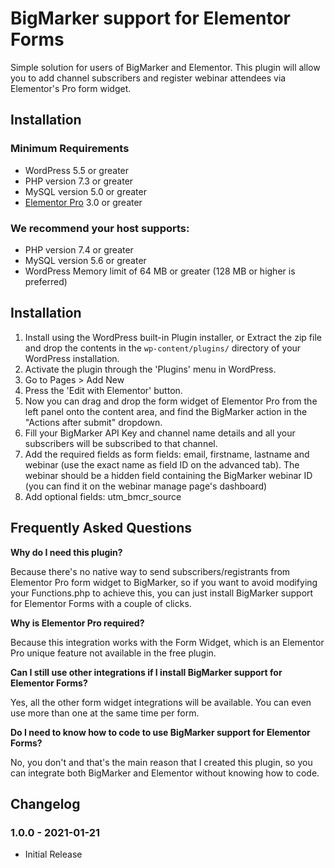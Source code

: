 # BigMarker support for Elementor Forms

Simple solution for users of BigMarker and Elementor. This plugin will allow you to add channel subscribers and register webinar attendees via Elementor's Pro form widget.


## Installation

### Minimum Requirements

* WordPress 5.5 or greater
* PHP version 7.3 or greater
* MySQL version 5.0 or greater
* [Elementor Pro](https://elementor.com) 3.0 or greater

### We recommend your host supports:

* PHP version 7.4 or greater
* MySQL version 5.6 or greater
* WordPress Memory limit of 64 MB or greater (128 MB or higher is preferred)


## Installation

1. Install using the WordPress built-in Plugin installer, or Extract the zip file and drop the contents in the `wp-content/plugins/` directory of your WordPress installation.
2. Activate the plugin through the 'Plugins' menu in WordPress.
3. Go to Pages > Add New
4. Press the 'Edit with Elementor' button.
5. Now you can drag and drop the form widget of Elementor Pro from the left panel onto the content area, and find the BigMarker action in the "Actions after submit" dropdown.
6. Fill your BigMarker API Key and channel name details and all your subscribers will be subscribed to that channel.
7. Add the required fields as form fields: email, firstname, lastname and webinar (use the exact name as field ID on the advanced tab). The webinar should be a hidden field containing the BigMarker webinar ID (you can find it on the webinar manage page's dashboard)
8. Add optional fields: utm_bmcr_source

## Frequently Asked Questions

**Why do I need this plugin?**

Because there's no native way to send subscribers/registrants from Elementor Pro form widget to BigMarker, so if you want to avoid modifying your Functions.php to achieve this, you can just install BigMarker support for Elementor Forms with a couple of clicks.

**Why is Elementor Pro required?**

Because this integration works with the Form Widget, which is an Elementor Pro unique feature not available in the free plugin.

**Can I still use other integrations if I install BigMarker support for Elementor Forms?**

Yes, all the other form widget integrations will be available. You can even use more than one at the same time per form.

**Do I need to know how to code to use BigMarker support for Elementor Forms?**

No, you don't and that's the main reason that I created this plugin, so you can integrate both BigMarker and Elementor without knowing how to code.

## Changelog

### 1.0.0 - 2021-01-21
* Initial Release
